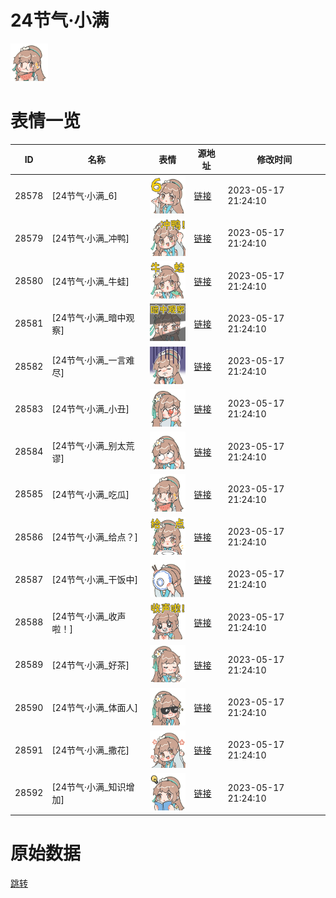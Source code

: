 # 24节气·小满

<img src="./cover.png" height="60" alt="cover" />

# 表情一览

|ID|名称|表情|源地址|修改时间|
|----|----|----|----|----|
|28578|[24节气·小满_6]|<img src="./pic/028578_%5B24节气·小满_6%5D.png" height="60" alt="6"/>|[链接](https://i0.hdslb.com/bfs/garb/548f676416114582db6a7d2d37709b8beeb6dce4.png)|2023-05-17 21:24:10|
|28579|[24节气·小满_冲鸭]|<img src="./pic/028579_%5B24节气·小满_冲鸭%5D.png" height="60" alt="冲鸭"/>|[链接](https://i0.hdslb.com/bfs/garb/ba47316788699787da8d4a18b930d33d3495a33c.png)|2023-05-17 21:24:10|
|28580|[24节气·小满_牛蛙]|<img src="./pic/028580_%5B24节气·小满_牛蛙%5D.png" height="60" alt="牛蛙"/>|[链接](https://i0.hdslb.com/bfs/garb/3dbc9997c017503c6c400b9962f318c6fb770eb3.png)|2023-05-17 21:24:10|
|28581|[24节气·小满_暗中观察]|<img src="./pic/028581_%5B24节气·小满_暗中观察%5D.png" height="60" alt="暗中观察"/>|[链接](https://i0.hdslb.com/bfs/garb/c941a35b5dadd3dd8cdbb3ed00ecd420872e63bb.png)|2023-05-17 21:24:10|
|28582|[24节气·小满_一言难尽]|<img src="./pic/028582_%5B24节气·小满_一言难尽%5D.png" height="60" alt="一言难尽"/>|[链接](https://i0.hdslb.com/bfs/garb/33c1a0c5c288a794b3b76c96fe43a9265f146117.png)|2023-05-17 21:24:10|
|28583|[24节气·小满_小丑]|<img src="./pic/028583_%5B24节气·小满_小丑%5D.png" height="60" alt="小丑"/>|[链接](https://i0.hdslb.com/bfs/garb/35be8d46c96522fe1ead50069748ff7667c465ed.png)|2023-05-17 21:24:10|
|28584|[24节气·小满_别太荒谬]|<img src="./pic/028584_%5B24节气·小满_别太荒谬%5D.png" height="60" alt="别太荒谬"/>|[链接](https://i0.hdslb.com/bfs/garb/601f0a3aa6754985d231d02284373574b027fbc8.png)|2023-05-17 21:24:10|
|28585|[24节气·小满_吃瓜]|<img src="./pic/028585_%5B24节气·小满_吃瓜%5D.png" height="60" alt="吃瓜"/>|[链接](https://i0.hdslb.com/bfs/garb/f9463298c8a2057cc9cef8caa1143fe11d23ad9f.png)|2023-05-17 21:24:10|
|28586|[24节气·小满_给点？]|<img src="./pic/028586_%5B24节气·小满_给点？%5D.png" height="60" alt="给点？"/>|[链接](https://i0.hdslb.com/bfs/garb/88501a53c8a9226072592e0dcc49dcd0b3553492.png)|2023-05-17 21:24:10|
|28587|[24节气·小满_干饭中]|<img src="./pic/028587_%5B24节气·小满_干饭中%5D.png" height="60" alt="干饭中"/>|[链接](https://i0.hdslb.com/bfs/garb/2f4e31f5b5cb23e147daabea0f766b1a1c620c40.png)|2023-05-17 21:24:10|
|28588|[24节气·小满_收声啦！]|<img src="./pic/028588_%5B24节气·小满_收声啦！%5D.png" height="60" alt="收声啦！"/>|[链接](https://i0.hdslb.com/bfs/garb/cc76365647652162cb3640aaa079977eded016e3.png)|2023-05-17 21:24:10|
|28589|[24节气·小满_好茶]|<img src="./pic/028589_%5B24节气·小满_好茶%5D.png" height="60" alt="好茶"/>|[链接](https://i0.hdslb.com/bfs/garb/bd85d62b3b8c8198737d35df607863c4b33df1b7.png)|2023-05-17 21:24:10|
|28590|[24节气·小满_体面人]|<img src="./pic/028590_%5B24节气·小满_体面人%5D.png" height="60" alt="体面人"/>|[链接](https://i0.hdslb.com/bfs/garb/e6b715fafefd66254ad09c0fc12fb74180b297ac.png)|2023-05-17 21:24:10|
|28591|[24节气·小满_撒花]|<img src="./pic/028591_%5B24节气·小满_撒花%5D.png" height="60" alt="撒花"/>|[链接](https://i0.hdslb.com/bfs/garb/a39e80b7d545816a7240571451004a14e624de85.png)|2023-05-17 21:24:10|
|28592|[24节气·小满_知识增加]|<img src="./pic/028592_%5B24节气·小满_知识增加%5D.png" height="60" alt="知识增加"/>|[链接](https://i0.hdslb.com/bfs/garb/e92b478f3484fb32b2d22e10447ece6e57d81ad2.png)|2023-05-17 21:24:10|

# 原始数据

[跳转](./raw.json)

